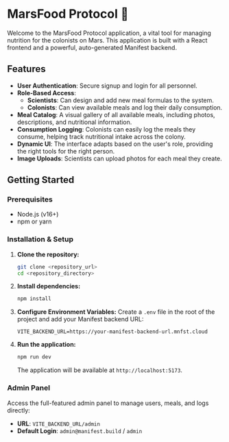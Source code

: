# MarsFood Protocol 🚀

Welcome to the MarsFood Protocol application, a vital tool for managing nutrition for the colonists on Mars. This application is built with a React frontend and a powerful, auto-generated Manifest backend.

## Features

- **User Authentication**: Secure signup and login for all personnel.
- **Role-Based Access**: 
    - **Scientists**: Can design and add new meal formulas to the system.
    - **Colonists**: Can view available meals and log their daily consumption.
- **Meal Catalog**: A visual gallery of all available meals, including photos, descriptions, and nutritional information.
- **Consumption Logging**: Colonists can easily log the meals they consume, helping track nutritional intake across the colony.
- **Dynamic UI**: The interface adapts based on the user's role, providing the right tools for the right person.
- **Image Uploads**: Scientists can upload photos for each meal they create.

## Getting Started

### Prerequisites

- Node.js (v16+)
- npm or yarn

### Installation & Setup

1.  **Clone the repository:**
    ```bash
    git clone <repository_url>
    cd <repository_directory>
    ```

2.  **Install dependencies:**
    ```bash
    npm install
    ```

3.  **Configure Environment Variables:**
    Create a `.env` file in the root of the project and add your Manifest backend URL:
    ```
    VITE_BACKEND_URL=https://your-manifest-backend-url.mnfst.cloud
    ```

4.  **Run the application:**
    ```bash
    npm run dev
    ```
    The application will be available at `http://localhost:5173`.

### Admin Panel

Access the full-featured admin panel to manage users, meals, and logs directly:

- **URL**: `VITE_BACKEND_URL/admin`
- **Default Login**: `admin@manifest.build` / `admin`
